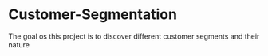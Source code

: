 # Customer-Segmentation
The goal os this project is to discover different customer segments and their nature
